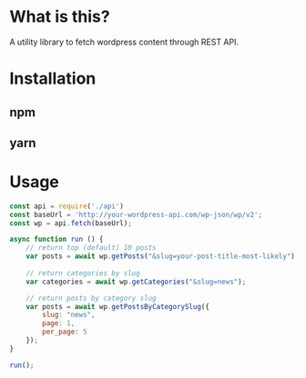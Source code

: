 # What is this?

A utility library to fetch wordpress content through REST API.

# Installation

## npm

## yarn

# Usage

```js
const api = require('./api')
const baseUrl = 'http://your-wordpress-api.com/wp-json/wp/v2';
const wp = api.fetch(baseUrl);

async function run () {
    // return top (default) 10 posts
    var posts = await wp.getPosts("&slug=your-post-title-most-likely");
    
    // return categories by slug
    var categories = await wp.getCategories("&slug=news");

    // return posts by category slug
    var posts = await wp.getPostsByCategorySlug({
        slug: "news",
        page: 1,
        per_page: 5
    });
}

run();

```